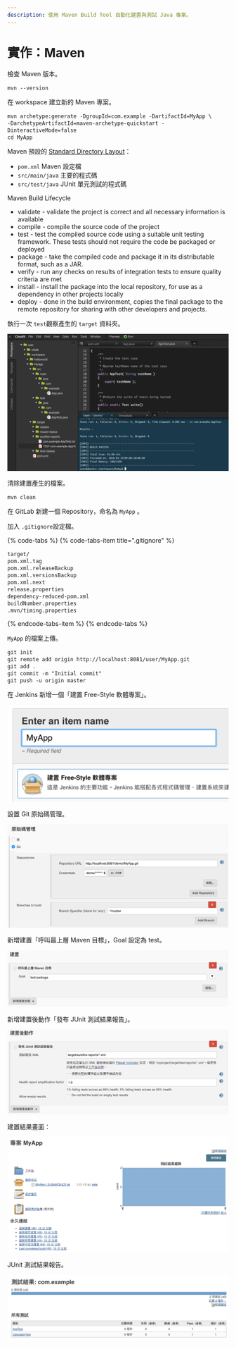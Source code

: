 ```yaml
---
description: 使用 Maven Build Tool 自動化建置與測試 Java 專案。
---
```


# 實作：Maven

檢查 Maven 版本。

```text
mvn --version
```

在 workspace 建立新的 Maven 專案。

```text
mvn archetype:generate -DgroupId=com.example -DartifactId=MyApp \
-DarchetypeArtifactId=maven-archetype-quickstart -DinteractiveMode=false
cd MyApp
```

Maven 預設的 [Standard Directory Layout](https://maven.apache.org/guides/introduction/introduction-to-the-standard-directory-layout.html)：

* `pom.xml` Maven 設定檔
* `src/main/java` 主要的程式碼
* `src/test/java` JUnit 單元測試的程式碼

Maven Build Lifecycle

* validate - validate the project is correct and all necessary information is available
* compile - compile the source code of the project
* test - test the compiled source code using a suitable unit testing framework. These tests should not require the code be packaged or deployed
* package - take the compiled code and package it in its distributable format, such as a JAR.
* verify - run any checks on results of integration tests to ensure quality criteria are met
* install - install the package into the local repository, for use as a dependency in other projects locally
* deploy - done in the build environment, copies the final package to the remote repository for sharing with other developers and projects.

執行一次 `test`觀察產生的 `target` 資料夾。

![](.gitbook/assets/image%20%2817%29.png)

清除建置產生的檔案。

```text
mvn clean
```

在 GitLab 新建一個 Repository，命名為 `MyApp` 。

加入 `.gitignore`設定檔。

{% code-tabs %}
{% code-tabs-item title=".gitignore" %}
```text
target/
pom.xml.tag
pom.xml.releaseBackup
pom.xml.versionsBackup
pom.xml.next
release.properties
dependency-reduced-pom.xml
buildNumber.properties
.mvn/timing.properties
```
{% endcode-tabs-item %}
{% endcode-tabs %}

`MyApp` 的檔案上傳。

```text
git init
git remote add origin http://localhost:8081/user/MyApp.git
git add .
git commit -m "Initial commit"
git push -u origin master
```

在 Jenkins 新增一個「建置 Free-Style 軟體專案」。

![](.gitbook/assets/image%20%2830%29.png)

設置 Git 原始碼管理。

![](.gitbook/assets/image%20%2881%29.png)

新增建置「呼叫最上層 Maven 目標」，Goal 設定為 test。

![](.gitbook/assets/image%20%28103%29.png)

新增建置後動作「發布 JUnit 測試結果報告」。

![](.gitbook/assets/image%20%2892%29.png)

建置結果畫面：

![](.gitbook/assets/image%20%284%29.png)

JUnit 測試結果報告。

![](.gitbook/assets/image%20%2810%29.png)



